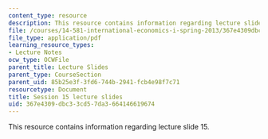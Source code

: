 ```yaml
---
content_type: resource
description: This resource contains information regarding lecture slide 15.
file: /courses/14-581-international-economics-i-spring-2013/367e4309dbc33cd57da3664146619674_MIT14_581S13_Lecslides15.pdf
file_type: application/pdf
learning_resource_types:
- Lecture Notes
ocw_type: OCWFile
parent_title: Lecture Slides
parent_type: CourseSection
parent_uid: 85b25e3f-3fd6-744b-2941-fcb4e98f7c71
resourcetype: Document
title: Session 15 lecture slides
uid: 367e4309-dbc3-3cd5-7da3-664146619674
---
```

This resource contains information regarding lecture slide 15.